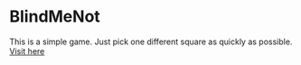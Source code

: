# BlindMeNot
This is a simple game. Just pick one different square as quickly as possible.
<a href="http://functionadvanced.github.io/BlindMeNot/">Visit here</a>
